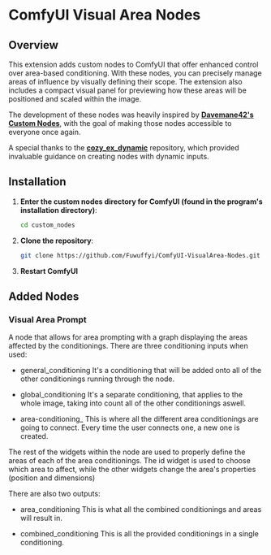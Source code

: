 # ComfyUI Visual Area Nodes 

## Overview

This extension adds custom nodes to ComfyUI that offer enhanced control over area-based conditioning. With these nodes, you can precisely manage areas of influence by visually defining their scope. The extension also includes a compact visual panel for previewing how these areas will be positioned and scaled within the image.

The development of these nodes was heavily inspired by [**Davemane42's Custom Nodes**](https://github.com/Davemane42/ComfyUI_Dave_CustomNode), with the goal of making those nodes accessible to everyone once again.

A special thanks to the [**cozy_ex_dynamic**](https://github.com/cozy-comfyui/cozy_ex_dynamic) repository, which provided invaluable guidance on creating nodes with dynamic inputs.

## Installation

1. **Enter the custom nodes directory for ComfyUI (found in the program's installation directory)**:
   ```bash
   cd custom_nodes
   ```

2. **Clone the repository**:
   ```bash
   git clone https://github.com/Fuwuffyi/ComfyUI-VisualArea-Nodes.git
   ```

3. **Restart ComfyUI**

## Added Nodes

### Visual Area Prompt
A node that allows for area prompting with a graph displaying the areas affected by the conditionings.
There are three conditioning inputs when used:

- general_conditioning
It's a conditioning that will be added onto all of the other conditionings running through the node.

- global_conditioning
It's a separate conditioning, that applies to the whole image, taking into count all of the other conditionings aswell.

- area-conditioning_
This is where all the different area conditionings are going to connect. Every time the user connects one, a new one is created.

The rest of the widgets within the node are used to properly define the areas of each of the area conditionings. The id widget is used to choose which area to affect, while the other widgets change the area's properties (position and dimensions)

There are also two outputs:

- area_conditioning
This is what all the combined conditionings and areas will result in.

- combined_conditioning
This is all the provided conditionings in a single conditioning.
